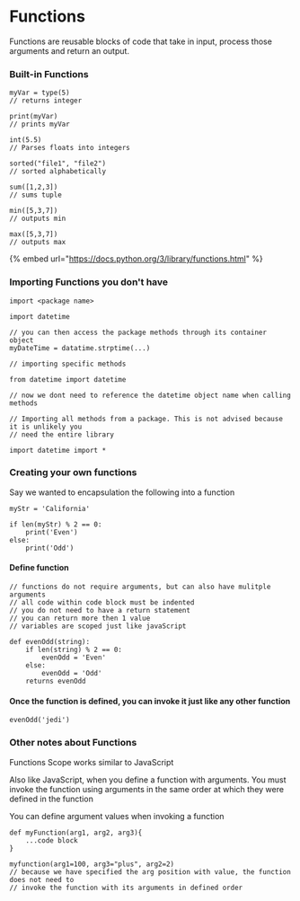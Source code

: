 # Functions

Functions are reusable blocks of code that take in input, process those arguments and return an output.

### Built-in Functions

```
myVar = type(5)
// returns integer

print(myVar)
// prints myVar

int(5.5)
// Parses floats into integers

sorted("file1", "file2")
// sorted alphabetically

sum([1,2,3])
// sums tuple

min([5,3,7])
// outputs min

max([5,3,7])
// outputs max
```

{% embed url="https://docs.python.org/3/library/functions.html" %}

### Importing Functions you don't have

```text
import <package name>

import datetime

// you can then access the package methods through its container object
myDateTime = datatime.strptime(...)

// importing specific methods

from datetime import datetime

// now we dont need to reference the datetime object name when calling methods

// Importing all methods from a package. This is not advised because it is unlikely you
// need the entire library

import datetime import * 

```

### Creating your own functions

Say we wanted to encapsulation the following into a function

```text
myStr = 'California'

if len(myStr) % 2 == 0:
    print('Even')
else:
    print('Odd')
```

#### Define function

```text
// functions do not require arguments, but can also have mulitple arguments
// all code within code block must be indented
// you do not need to have a return statement
// you can return more then 1 value
// variables are scoped just like javaScript

def evenOdd(string):
    if len(string) % 2 == 0:
        evenOdd = 'Even'
    else:
        evenOdd = 'Odd'
    returns evenOdd
```

#### Once the function is defined, you can invoke it just like any other function

```text
evenOdd('jedi')
```

### Other notes about Functions

Functions Scope works similar to JavaScript

Also like JavaScript, when you define a function with arguments. You must invoke the function using arguments in the same order at which they were defined in the function

You can define argument values when invoking a function

```text
def myFunction(arg1, arg2, arg3){
    ...code block
}

myfunction(arg1=100, arg3="plus", arg2=2)
// because we have specified the arg position with value, the function does not need to
// invoke the function with its arguments in defined order
```



